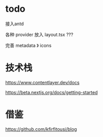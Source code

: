 # todo

接入antd

各种 provider 放入 layout.tsx  ???

完善 metadata 》 icons



# 技术栈

https://www.contentlayer.dev/docs

https://beta.nextjs.org/docs/getting-started


# 借鉴

https://github.com/kfirfitousi/blog

